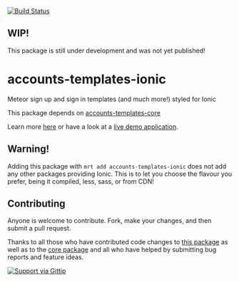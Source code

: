 [![Build Status](https://travis-ci.org/splendido/accounts-templates-ionic.svg?branch=master)](https://travis-ci.org/splendido/accounts-templates-ionic)
## WIP!
This package is still under development and was not yet published!

accounts-templates-ionic
========================

Meteor sign up and sign in templates (and much more!) styled for Ionic

This package depends on [accounts-templates-core](https://atmospherejs.com/package/accounts-templates-core)

Learn more [here](http://accounts-templates.meteor.com) or have a look at a [live demo application](http://accounts-templates-ionic.meteor.com).

## Warning!

Adding this package with `mrt add accounts-templates-ionic` does not add any other packages providing Ionic. This is to let you choose the flavour you prefer, being it compiled, less, sass, or from CDN!


## Contributing

Anyone is welcome to contribute. Fork, make your changes, and then submit a pull request.

Thanks to all those who have contributed code changes to [this package](https://github.com/splendido/accounts-templates-ionic/graphs/contributors) as well as to the [core package](https://github.com/splendido/accounts-templates-core/graphs/contributors) and all who have helped by submitting bug reports and feature ideas.

[![Support via Gittip](https://rawgithub.com/twolfson/gittip-badge/0.2.0/dist/gittip.png)](https://www.gittip.com/splendido/)